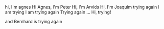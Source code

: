 hi, I'm agnes
Hi Agnes, I'm Peter
Hi, I'm Arvids
Hi, I'm Joaquim
trying again
I am trying
I am trying again
Trying again ...
Hi, trying!

and Bernhard is trying again
